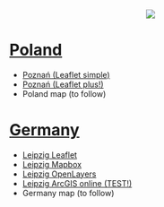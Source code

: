<h3 align="center"><img src="http://mill.wa.amu.edu.pl/sites/default/files/G_Fabiszak_baner_ulice_b.jpg" /></h3>

# <a href="http://mill.wa.amu.edu.pl">Poland</a>
<ul>
  <li><a href="https://mill-maps.github.io/Poznan_no_zeros_Leaflet">Poznań (Leaflet simple)</a></li>
  <li><a href="https://mill-maps.github.io/Poznan_no_zeros_Leaflet+">Poznań (Leaflet plus!)</a></li>
  <li> Poland map (to follow)</li>
</ul>

# <a href="https://www.uni-due.de/anglistik/sociolinguistics_lab/mill_project.php">Germany</a>
<ul>
  <li><a href="https://mill-maps.github.io/Leipzig_Leaflet">Leipzig Leaflet</a></li>
  <li><a href="https://mill-maps.github.io/Leipzig_Mapbox">Leipzig Mapbox</a></li>
  <li><a href="https://mill-maps.github.io/Leipzig_OpenLayers">Leipzig OpenLayers</a></li>
  <li><a href="https://arcg.is/0j8aXC">Leipzig ArcGIS online (TEST!)</a></li>
  <li> Germany map (to follow)</li>
</ul>
